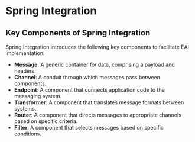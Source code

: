 # Spring Integration

## Key Components of Spring Integration

Spring Integration introduces the following key components to facilitate EAI implementation:

- **Message**: A generic container for data, comprising a payload and headers.
- **Channel**: A conduit through which messages pass between components.
- **Endpoint**: A component that connects application code to the messaging system.
- **Transformer**: A component that translates message formats between systems.
- **Router**: A component that directs messages to appropriate channels based on specific criteria.
- **Filter**: A component that selects messages based on specific conditions.

